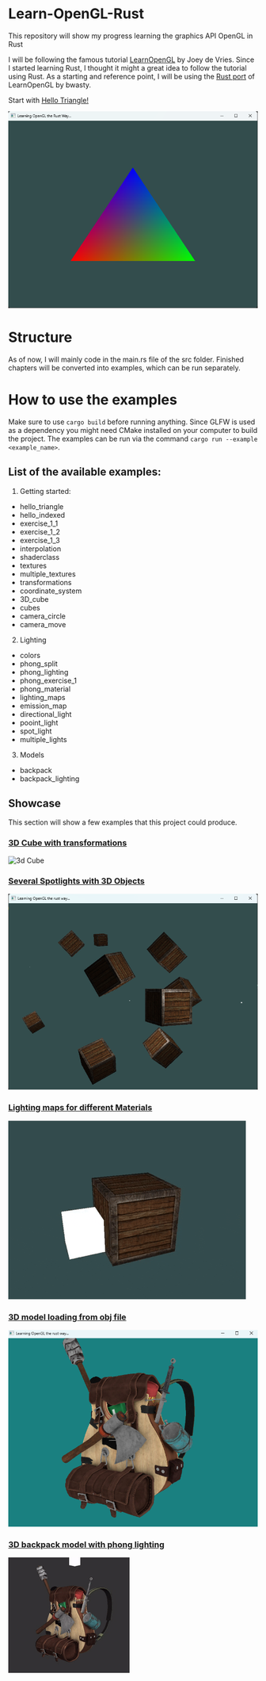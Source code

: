 # Learn-OpenGL-Rust

This repository will show my progress learning the graphics API OpenGL in Rust

I will be following the famous tutorial [LearnOpenGL](https://learnopengl.com) by Joey de Vries. Since I started learning Rust, I thought it might a great idea to follow the tutorial using Rust. As a starting and reference point, I will be using the [Rust port](https://github.com/bwasty/learn-opengl-rs) of LearnOpenGL by bwasty.

Start with [Hello Triangle!](./examples/1_getting_started/1_hello_triangle.rs)

![triangle_shader](./showcase/1_getting_started/triangle_shader.png)

# Structure

As of now, I will mainly code in the main.rs file of the src folder. Finished chapters will be converted into examples, which can be run separately.

# How to use the examples

Make sure to use ```cargo build``` before running anything. Since GLFW is used as a dependency you might need CMake installed on your computer to build the project. The examples can be run via the command ```cargo run --example <example_name>```.

## List of the available examples:

1. Getting started:
- hello_triangle
- hello_indexed
- exercise_1_1
- exercise_1_2
- exercise_1_3
- interpolation
- shaderclass
- textures
- multiple_textures
- transformations
- coordinate_system
- 3D_cube
- cubes
- camera_circle
- camera_move

2. Lighting

- colors
- phong_split
- phong_lighting
- phong_exercise_1
- phong_material
- lighting_maps
- emission_map
- directional_light
- pooint_light
- spot_light
- multiple_lights

3. Models

- backpack
- backpack_lighting

## Showcase

This section will show a few examples that this project could produce.

### [3D Cube with transformations](./examples/1_getting_started/12_cube_3d.rs)

![3d Cube](./showcase/1_getting_started/3d_cube.gif)

### [Several Spotlights with 3D Objects](./examples/2_lighting/10_spot_light.rs)

![spotlight](./showcase/2_lighting/spot_light.png)

### [Lighting maps for different Materials](./examples/2_lighting/6_lighting_maps.rs)

![lighting_maps](./showcase/2_lighting/lighting_maps.gif)

### [3D model loading from obj file](./examples/3_model_loading/1_model_loading_backpack.rs)

![test](./showcase/3_model_loading/backpack.png)

### [3D backpack model with phong lighting](./examples/3_model_loading/2_backpack_lighting.rs)

![test](./showcase/3_model_loading/backpack_light_gif.gif)
